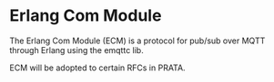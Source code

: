 # Erlang Com Module
The Erlang Com Module (ECM) is a protocol for pub/sub over MQTT through Erlang using the emqttc lib.

ECM will be adopted to certain RFCs in PRATA.
